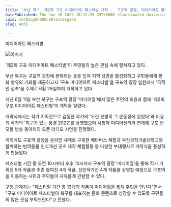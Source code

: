 ```yaml
---
title: "부산 북구, 제2회 구포 미디어아트 페스티벌 개최... 구포역 광장, 미디어아트 향기로 가득"
datePublished: Thu Jun 16 2022 10:12:39 GMT+0000 (Coordinated Universal Time)
cuid: cm703uy8h000c09l6cc8xg5o6
slug: 4055

---
```



미디어아트 페스티벌

![이미지](https://cdn.hashnode.com/res/hashnode/image/upload/v1739255567850/06b5822b-18b7-4b4e-9c4c-d098e85c2164.jpeg)

'제2회 구포 미디어아트 페스티벌'이 주민들의 높은 관심 속에 펼쳐지고 있다.

부산 북구는 구포역 광장에 문화라는 옷을 입혀 지역 상권을 활성화하고 구민들에게 문화 향유의 기회를 제공하고자 '구포 미디어아트 페스티벌'을 구포역 광장 일원에서 '극적인 접촉'을 주제로 6월 29일까지 개최하고 있다.

지난 6월 11일 부산 북구는 구포역 광장 '미디어월'에서 많은 주민의 호응과 함께 '제2회 구포 미디어아트 페스티벌'의 개막을 알렸다.

개막식에서는 작가 기획전으로 김동찬 작가의 '우린 분명히 그 운동장에 있었다'와 이광기 작가의 '지구가 있는 풍경 2022'를 상영했으며 시청자 미디어센터와 연계해 구포 반딧불 방송 동아리의 오픈 라디오 시연을 진행했다.

이외에도 구포역 광장을 온라인 세계로 구축한 메타버스 체험과 부산과학기술대학교와 함께하는 반려동물 인식개선 굿즈 제작 체험활동 등 다양한 부대행사로 개막식을 풍성하게 만들었다.

페스티벌 기간 중 오전 10시부터 오후 10시까지 구포역 광장 '미디어월'을 통해 작가 기획전 5개 작품과 주민 참여전 4개 작품, 신인작가전 4개 작품을 상영할 예정으로 구포역을 이용하는 시민과 주민들이 자유롭게 관람할 수 있다.

구청 관계자는 "페스티벌 기간 총 13개의 작품이 미디어월을 통해 주민을 만난다"면서 "구포 미디어아트 페스티벌이 북구를 대표하는 문화 콘텐츠로 성장할 수 있도록 구민들의 많은 관심 부탁드린다"고 전했다.